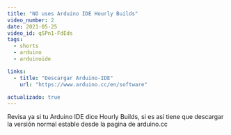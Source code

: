 ```yaml
---
title: "NO uses Arduino IDE Hourly Builds"
video_number: 2
date: 2021-05-25
video_id: qSPn1-FdEds
tags:
  - shorts
  - arduino
  - arduinoide

links:
  - title: "Descargar Arduino-IDE"
    url: "https://www.arduino.cc/en/software"

actualizado: true
---
```


Revisa ya si tu Arduino IDE dice Hourly Builds, si es así tiene que descargar la versión normal estable desde la pagina de arduino.cc 
